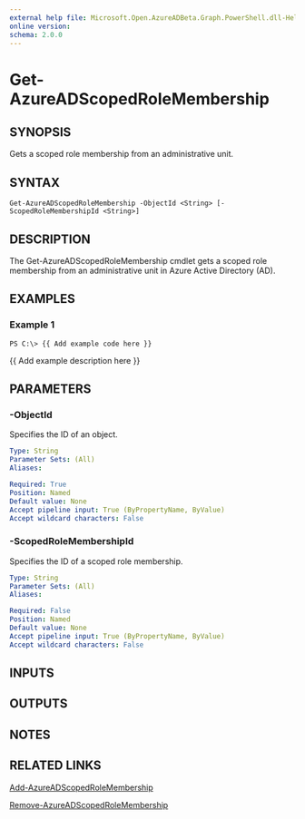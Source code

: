 ```yaml
---
external help file: Microsoft.Open.AzureADBeta.Graph.PowerShell.dll-Help.xml
online version: 
schema: 2.0.0
---
```


# Get-AzureADScopedRoleMembership

## SYNOPSIS
Gets a scoped role membership from an administrative unit.

## SYNTAX

```
Get-AzureADScopedRoleMembership -ObjectId <String> [-ScopedRoleMembershipId <String>]
```

## DESCRIPTION
The Get-AzureADScopedRoleMembership cmdlet gets a scoped role membership from an administrative unit in Azure Active Directory (AD).

## EXAMPLES

### Example 1
```
PS C:\> {{ Add example code here }}
```

{{ Add example description here }}

## PARAMETERS

### -ObjectId
Specifies the ID of an object.

```yaml
Type: String
Parameter Sets: (All)
Aliases: 

Required: True
Position: Named
Default value: None
Accept pipeline input: True (ByPropertyName, ByValue)
Accept wildcard characters: False
```

### -ScopedRoleMembershipId
Specifies the ID of a scoped role membership.

```yaml
Type: String
Parameter Sets: (All)
Aliases: 

Required: False
Position: Named
Default value: None
Accept pipeline input: True (ByPropertyName, ByValue)
Accept wildcard characters: False
```

## INPUTS

## OUTPUTS

## NOTES

## RELATED LINKS

[Add-AzureADScopedRoleMembership]()

[Remove-AzureADScopedRoleMembership]()

